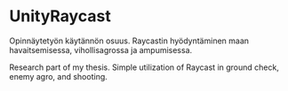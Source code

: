 # UnityRaycast

Opinnäytetyön käytännön osuus. Raycastin hyödyntäminen maan havaitsemisessa, vihollisagrossa ja ampumisessa.

Research part of my thesis. Simple utilization of Raycast in ground check, enemy agro, and shooting.
